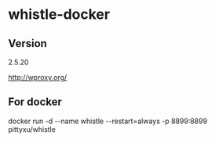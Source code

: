 # whistle-docker

## Version
2.5.20

http://wproxy.org/


## For docker
docker run -d --name whistle --restart=always -p 8899:8899 pittyxu/whistle


